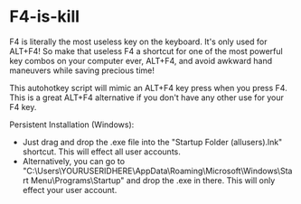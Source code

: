 # F4-is-kill
F4 is literally the most useless key on the keyboard. It's only used for ALT+F4! So make that useless F4 a shortcut for one of the most powerful key combos on your computer ever, ALT+F4, and avoid awkward hand maneuvers while saving precious time!

This autohotkey script will mimic an ALT+F4 key press when you press F4. This is a great ALT+F4 alternative if you don't have any other use for your F4 key.

Persistent Installation (Windows):
- Just drag and drop the .exe file into the "Startup Folder (allusers).lnk" shortcut. This will effect all user accounts.
- Alternatively, you can go to "C:\Users\YOURUSERIDHERE\AppData\Roaming\Microsoft\Windows\Start Menu\Programs\Startup" and drop the .exe in there. This will only effect your user account.
